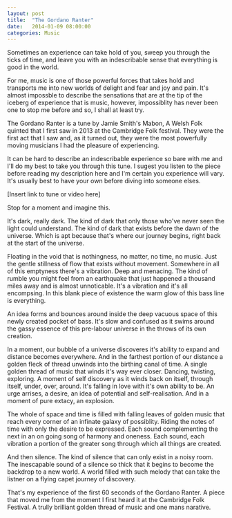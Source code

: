 ```yaml
---
layout: post
title:  "The Gordano Ranter"
date:   2014-01-09 08:00:00
categories: Music
---
```


Sometimes an experience can take hold of you, sweep you through the ticks of time, and leave you with an indescribable sense that everything is good in the world.

For me, music is one of those powerful forces that takes hold and transports me into new worlds of delight and fear and joy and pain. It's almost impossble to describe the sensations that are at the tip of the iceberg of experience that is music, however, impossiblity has never been one to stop me before and so, I shall at least try.

The Gordano Ranter is a tune by Jamie Smith's Mabon, A Welsh Folk quinted that I first saw in 2013 at the Cambridge Folk festival.
They were the first act that I saw and, as it turned out, they were the most powerfully moving musicians I had the pleasure of experiencing.

It can be hard to describe an indescribable experience so bare with me and I'll do my best to take you through this tune. I sugest you listen to the piece before reading my description here and I'm certain you experience will vary. It's usually best to have your own before diving into someone elses.

[Insert link to tune or video here]

Stop for a moment and imagine this.

It's dark, really dark. The kind of dark that only those who've never seen the light could understand. The kind of dark that exists before the dawn of the universe. Which is apt because that's where our journey begins, right back at the start of the universe.

Floating in the void that is nothingness, no matter, no time, no music. Just the gentle stillness of flow that exists without movement. Somewhere in all of this emptyness there's a vibration. Deep and menacing. The kind of rumble you might feel from an earthquake that just happened a thousand miles away and is almost unnoticable. It's a vibration and it's all encompsing. In this blank piece of existence the warm glow of this bass line is everything.

An idea forms and bounces around inside the deep vacuous space of this newly created pocket of bass. It's slow and confused as it swims around the gassy essence of this pre-labour universe in the throws of its own creation.

In a moment, our bubble of a universe discoveres it's ability to expand and distance becomes everywhere. And in the farthest portion of our distance a golden fleck of thread unwinds into the birthing canal of time. A single golden thread of music that winds it's way ever closer. Dancing, twisting, exploring. A moment of self discovery as it winds back on itself, through itself, under, over, around. It's falling in love with it's own ability to be. An urge arrises, a desire, an idea of potential and self-realisation. And in a moment of pure extacy, an explosion.

The whole of space and time is filled with falling leaves of golden music that reach every corner of an infinate galaxy of possiblity. Riding the notes of time with only the desire to be expressed. Each sound complementing the next in an on going song of harmony and oneness. Each sound, each vibration a portion of the greater song through which all things are created.

And then silence. The kind of silence that can only exist in a noisy room. The inescapable sound of a silence so thick that it begins to become the backdrop to a new world. A world filled with such melody that can take the listner on a flying capet journey of discovery.

That's my experience of the first 60 seconds of the Gordano Ranter. A piece that moved me from the moment I first heard it at the Cambridge Folk Festival. A trully brilliant golden thread of music and one mans narative.

 

